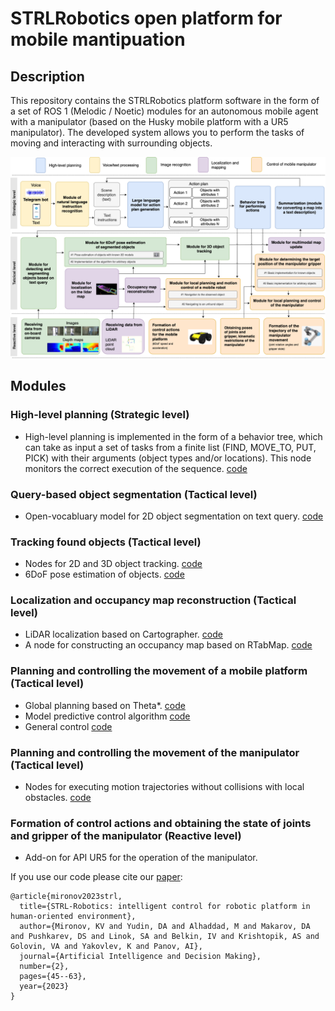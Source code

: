 # STRLRobotics open platform for mobile mantipuation

## Description

This repository contains the STRLRobotics platform software in the form of a set of ROS 1 (Melodic / Noetic) modules for an autonomous mobile agent with a manipulator (based on the Husky mobile platform with a UR5 manipulator). The developed system allows you to perform the tasks of moving and interacting with surrounding objects.

![SRTLRobotics architecture](https://github.com/cog-model/STRLRobotics/blob/main/assets/LLMObjectSorter%20Pipeline-STRLRobotics_en.png)

## Modules

### High-level planning (Strategic level)

- High-level planning is implemented in the form of a behavior tree, which can take as input a set of tasks from a finite list (FIND, MOVE_TO, PUT, PICK) with their arguments (object types and/or locations). This node monitors the correct execution of the sequence. [code](BT_task_manager)

### Query-based object segmentation (Tactical level)

- Open-vocabluary model for 2D object segmentation on text query. [code](skillbot_segmentation)

### Tracking found objects (Tactical level)

- Nodes for 2D and 3D object tracking. [code](tracking/skillbot_3d_tracking/src/husky_tidy_bot_cv)
- 6DoF pose estimation of objects. [code](tracking/skillbot_3d_tracking/src/husky_tidy_bot_cv)

### Localization and occupancy map reconstruction (Tactical level)

- LiDAR localization based on Cartographer. [code](https://github.com/cog-model/slam-cartographer-and-rtabmap/tree/18347232fbcdafc5f237301e043a9ff765f77f41)
- A node for constructing an occupancy map based on RTabMap. [code](https://github.com/cog-model/slam-cartographer-and-rtabmap/tree/18347232fbcdafc5f237301e043a9ff765f77f41)

### Planning and controlling the movement of a mobile platform (Tactical level)

- Global planning based on Theta*. [code](planning)
- Model predictive control algorithm [code](control/mpc_planner)
- General control [code](control/control_mobile_robot)

### Planning and controlling the movement of the manipulator (Tactical level)

- Nodes for executing motion trajectories without collisions with local obstacles. [code](manipulator)

### Formation of control actions and obtaining the state of joints and gripper of the manipulator (Reactive level)

- Add-on for API UR5 for the operation of the manipulator.

If you use our code please cite our [paper](https://www.mathnet.ru/eng/iipr/y2023/i2/p45):

```
@article{mironov2023strl,
  title={STRL-Robotics: intelligent control for robotic platform in human-oriented environment},
  author={Mironov, KV and Yudin, DA and Alhaddad, M and Makarov, DA and Pushkarev, DS and Linok, SA and Belkin, IV and Krishtopik, AS and Golovin, VA and Yakovlev, K and Panov, AI},
  journal={Artificial Intelligence and Decision Making},
  number={2},
  pages={45--63},
  year={2023}
}
```

